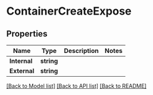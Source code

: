 # ContainerCreateExpose

## Properties
Name | Type | Description | Notes
------------ | ------------- | ------------- | -------------
**Internal** | **string** |  | 
**External** | **string** |  | 

[[Back to Model list]](../README.md#documentation-for-models) [[Back to API list]](../README.md#documentation-for-api-endpoints) [[Back to README]](../README.md)


